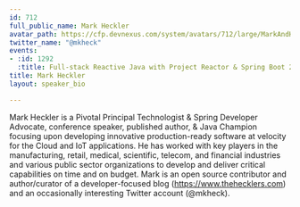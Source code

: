 ```yaml
---
id: 712
full_public_name: Mark Heckler
avatar_path: https://cfp.devnexus.com/system/avatars/712/large/MarkAndHisTARDIS.JPG?1504387244
twitter_name: "@mkheck"
events:
- :id: 1292
  :title: Full-stack Reactive Java with Project Reactor & Spring Boot 2
title: Mark Heckler
layout: speaker_bio

---
```

Mark Heckler is a Pivotal Principal Technologist & Spring Developer Advocate, conference speaker, published author, & Java Champion focusing upon developing innovative production-ready software at velocity for the Cloud and IoT applications. He has worked with key players in the manufacturing, retail, medical, scientific, telecom, and financial industries and various public sector organizations to develop and deliver critical capabilities on time and on budget. Mark is an open source contributor and author/curator of a developer-focused blog (https://www.thehecklers.com) and an occasionally interesting Twitter account (@mkheck).